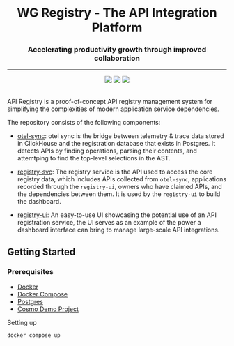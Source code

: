 <div align="center">
<h1>WG Registry - The API Integration Platform</h1>
<h3>Accelerating productivity growth through improved collaboration</h3>
<hr />
</div>

<div align="center">
  <img src="https://github.com/mvandergrift/wg-registry/actions/workflows/otel-sync-ci.yaml/badge.svg" />
  <img src="https://github.com/mvandergrift/wg-registry/actions/workflows/wg-ci.yaml/badge.svg" />
  <img src="https://github.com/mvandergrift/wg-registry/actions/workflows/registry-svc-ci.yaml/badge.svg" />
</div>
<br />

API Registry is a proof-of-concept API registry management system for simplifying the complexities of modern application service dependencies.
<p/>
The repository consists of the following components:

- [otel-sync](./otel-sync): otel sync is the bridge between telemetry & trace data stored in ClickHouse and the registration database that exists in Postgres. It detects APIs by finding operations, parsing their contents, and attemtping to find the top-level selections in the AST.

- [registry-svc](./registry-svc): The registry service is the API used to access the core registry data, which includes APIs collected from `otel-sync`, applications recorded through the `registry-ui`, owners who have claimed APIs, and the dependencies between them. It is used by the `registry-ui` to build the dashboard.

- [registry-ui](./registry-ui): An easy-to-use UI showcasing the potential use of an API registration service, the UI serves as an example of the power a dashboard interface can bring to manage large-scale API integrations.

## Getting Started

### Prerequisites

- [Docker](https://docs.docker.com/get-docker/)
- [Docker Compose](https://docs.docker.com/compose/install/)
- [Postgres](https://www.postgresql.org/)
- [Cosmo Demo Project](https://github.com/wundergraph/cosmo/)

Setting up 

```shell
docker compose up
```

